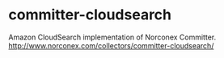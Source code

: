 # committer-cloudsearch
Amazon CloudSearch implementation of Norconex Committer. http://www.norconex.com/collectors/committer-cloudsearch/
